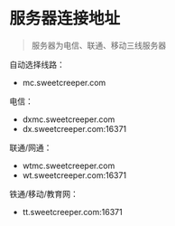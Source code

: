 # 服务器连接地址

> 服务器为电信、联通、移动三线服务器

自动选择线路：

* mc.sweetcreeper.com

电信：

* dxmc.sweetcreeper.com
* dx.sweetcreeper.com:16371

联通/网通：

* wtmc.sweetcreeper.com
* wt.sweetcreeper.com:16371

铁通/移动/教育网：

* tt.sweetcreeper.com:16371
